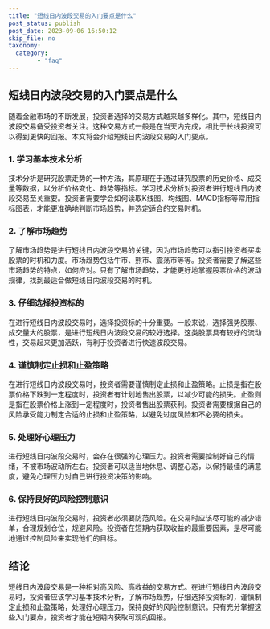 ```yaml
---
title: "短线日内波段交易的入门要点是什么"
post_status: publish
post_date: 2023-09-06 16:50:12
skip_file: no
taxonomy:
  category:
        - "faq"
---
```


## 短线日内波段交易的入门要点是什么

随着金融市场的不断发展，投资者选择的交易方式越来越多样化。其中，短线日内波段交易备受投资者关注。这种交易方式一般是在当天内完成，相比于长线投资可以得到更快的回报。本文将会介绍短线日内波段交易的入门要点。

### 1. 学习基本技术分析

技术分析是研究股票走势的一种方法，其原理在于通过研究股票的历史价格、成交量等数据，以分析价格变化、趋势等指标。学习技术分析对投资者进行短线日内波段交易至关重要。投资者需要学会如何读取K线图、均线图、MACD指标等常用指标图表，才能更准确地判断市场趋势，并选定适合的交易时机。

### 2. 了解市场趋势

了解市场趋势是进行短线日内波段交易的关键，因为市场趋势可以指引投资者买卖股票的时机和力度。市场趋势包括牛市、熊市、震荡市等等。投资者需要了解这些市场趋势的特点，如何应对。只有了解市场趋势，才能更好地掌握股票价格的波动规律，找到最适合做短线日内波段交易的时机。

### 3. 仔细选择投资标的

在进行短线日内波段交易时，选择投资标的十分重要。一般来说，选择强势股票、成交量大的股票，是进行短线日内波段交易的较好选择。这类股票具有较好的流动性，交易起来更加活跃，有利于投资者进行快速波段交易。

### 4. 谨慎制定止损和止盈策略

在进行短线日内波段交易时，投资者需要谨慎制定止损和止盈策略。止损是指在股票价格下跌到一定程度时，投资者有计划地售出股票，以减少可能的损失。止盈则是指在股票价格上涨到一定程度时，投资者售出股票获利。投资者需要根据自己的风险承受能力制定合适的止损和止盈策略，以避免过度风险和不必要的损失。

### 5. 处理好心理压力

进行短线日内波段交易时，会存在很强的心理压力。投资者需要控制好自己的情绪，不被市场波动所左右。投资者可以适当地休息、调整心态，以保持最佳的满意度，避免心理压力对自己进行投资决策的影响。

### 6. 保持良好的风险控制意识

进行短线日内波段交易时，投资者必须要防范风险。在交易时应该尽可能的减少错单，合理规划仓位，规避风险。投资者在短期内获取收益的最重要因素，是尽可能地通过控制风险来实现他们的目标。

## 结论

短线日内波段交易是一种相对高风险、高收益的交易方式。在进行短线日内波段交易时，投资者应该学习基本技术分析，了解市场趋势，仔细选择投资标的，谨慎制定止损和止盈策略，处理好心理压力，保持良好的风险控制意识。只有充分掌握这些入门要点，投资者才能在短期内获取可观的回报。
